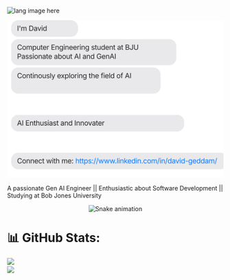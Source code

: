<p align="left"><img width=30%" src="https://github.com/alansmathew/alansmathew/raw/master/lang.gif" alt="lang image here" /></p>

![David's Profile Card](chat.svg)

A passionate Gen AI Engineer || Enthusiastic about Software Development || Studying at Bob Jones University

<div align="center">
  <img src="https://profile-readme-generator.com/assets/snake.svg" alt="Snake animation" />
</div>

# 📊 GitHub Stats:
![](https://github-readme-stats.vercel.app/api?username=dave21-py&theme=react&hide_border=false&include_all_commits=true&count_private=false)<br/>
![](https://nirzak-streak-stats.vercel.app/?user=dave21-py&theme=react&hide_border=false)<br/>
